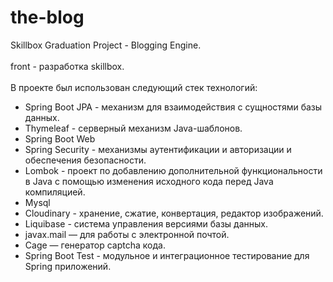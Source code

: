 # the-blog<br>
Skillbox Graduation Project - Blogging Engine.<br>
<br>
front - разработка skillbox.<br>
<br>
В проекте был использован следующий стек технологий:<br>
* Spring Boot JPA - механизм для взаимодействия с сущностями базы данных.<br>
* Thymeleaf - серверный механизм Java-шаблонов.<br>
* Spring Boot Web<br>
* Spring Security - механизмы аутентификации и авторизации и обеспечения
безопасности.<br>
* Lombok - проект по добавлению дополнительной функциональности в Java c
помощью изменения исходного кода перед Java компиляцией.<br>
* Mysql<br>
* Cloudinary - хранение, сжатие, конвертация, редактор изображений.<br>
* Liquibase - система управления версиями базы данных.<br>
* javax.mail — для работы с электронной почтой.<br>
* Cage — генератор captcha кода.<br>
* Spring Boot Test - модульное и интеграционное тестирование для Spring
приложений.<br>
